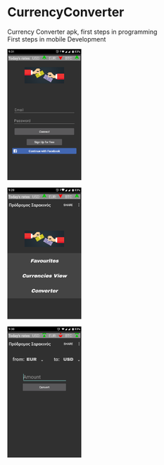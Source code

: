 # CurrencyConverter
Currency Converter apk, first steps in programming <br />
First steps in mobile Development
<br/>
<p float ="left">
<img src="Authentication.png" width = "33.3%"></img>

<img src ="Menu.png" width="33.3%"></img> 

<img src ="Convert.png" width="33.3%"></img>
</p>
<br />
